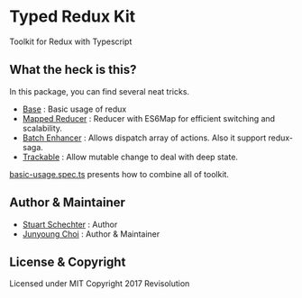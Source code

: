 # Typed Redux Kit

Toolkit for Redux with Typescript

## What the heck is this?

In this package, you can find several neat tricks.

- [Base](./packages/base) : Basic usage of redux
- [Mapped Reducer](./packages/mapped-reducer) : Reducer with ES6Map for efficient switching and scalability.
- [Batch Enhancer](./packages/batch-enhancer) : Allows dispatch array of actions. Also it support redux-saga.
- [Trackable](./packages/trackable) : Allow mutable change to deal with deep state.

[basic-usage.spec.ts](./packages/typed-redux-kit/src/specs/basic-usage.spec.ts) presents how to combine all of toolkit.

## Author & Maintainer

- [Stuart Schechter](https://github.com/UppaJung) : Author
- [Junyoung Choi](https://github.com/rokt33r) : Author & Maintainer

## License & Copyright

Licensed under MIT
Copyright 2017 Revisolution
